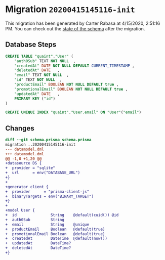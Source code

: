 # Migration `20200415145116-init`

This migration has been generated by Carter Rabasa at 4/15/2020, 2:51:16 PM.
You can check out the [state of the schema](./schema.prisma) after the migration.

## Database Steps

```sql
CREATE TABLE "quaint"."User" (
    "auth0Sub" TEXT NOT NULL  ,
    "createdAt" DATE NOT NULL DEFAULT CURRENT_TIMESTAMP ,
    "deletedAt" DATE   ,
    "email" TEXT NOT NULL  ,
    "id" TEXT NOT NULL  ,
    "productEmail" BOOLEAN NOT NULL DEFAULT true ,
    "promotionalEmail" BOOLEAN NOT NULL DEFAULT true ,
    "updatedAt" DATE   ,
    PRIMARY KEY ("id")
) 

CREATE UNIQUE INDEX "quaint"."User.email" ON "User"("email")
```

## Changes

```diff
diff --git schema.prisma schema.prisma
migration ..20200415145116-init
--- datamodel.dml
+++ datamodel.dml
@@ -1,0 +1,20 @@
+datasource DS {
+  provider = "sqlite"
+  url      = env("DATABASE_URL")
+}
+
+generator client {
+  provider      = "prisma-client-js"
+  binaryTargets = env("BINARY_TARGET")
+}
+
+model User {
+  id               String    @default(cuid()) @id
+  auth0Sub         String
+  email            String    @unique
+  productEmail     Boolean   @default(true)
+  promotionalEmail Boolean   @default(true)
+  createdAt        DateTime  @default(now())
+  updatedAt        DateTime?
+  deletedAt        DateTime?
+}
```


